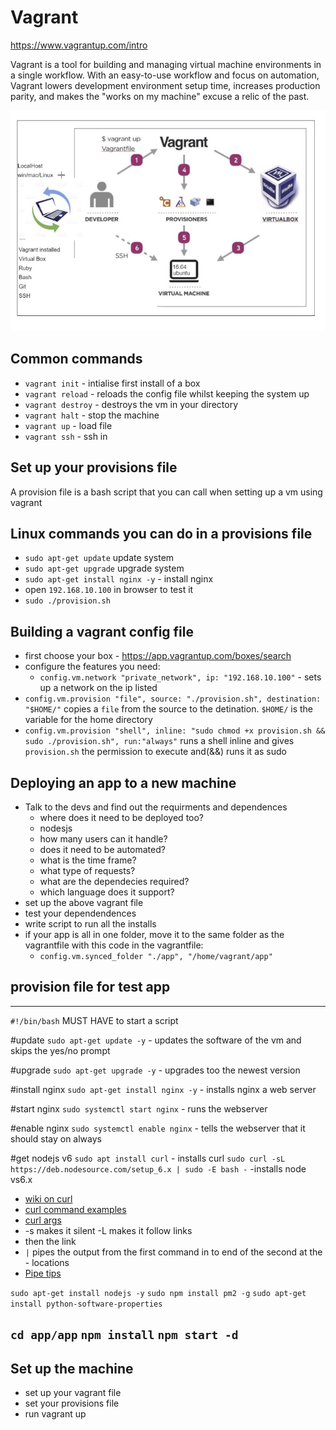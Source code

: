 # Vagrant
https://www.vagrantup.com/intro

Vagrant is a tool for building and managing virtual machine environments in a single workflow. With an easy-to-use workflow and focus on automation, Vagrant lowers development environment setup time, increases production parity, and makes the "works on my machine" excuse a relic of the past.

![Vagrant diagram](/Documentation/resources/vagrant.png)

## Common commands
- `vagrant init` - intialise first install of a box
- `vagrant reload` - reloads the config file whilst keeping the system up
- `vagrant destroy` - destroys the vm in your directory
- `vagrant halt` - stop the machine
- `vagrant up` - load file
- `vagrant ssh` - ssh in


## Set up your provisions file
A provision file is a bash script that you can call when setting up a vm using vagrant


## Linux commands you can do in a provisions file
- `sudo apt-get update` update system
- `sudo apt-get upgrade` upgrade system
- `sudo apt-get install nginx -y` - install nginx
- open `192.168.10.100` in browser to test it
- `sudo ./provision.sh`


## Building a vagrant config file
- first choose your box - https://app.vagrantup.com/boxes/search 
- configure the features you need:
    - `config.vm.network "private_network", ip: "192.168.10.100"` - sets up a network on the ip listed
- `config.vm.provision "file", source: "./provision.sh", destination: "$HOME/"` copies a `file` from the source to the detination. `$HOME/` is the variable for the home directory
- `config.vm.provision "shell", inline: "sudo chmod +x provision.sh && sudo ./provision.sh", run:"always"` runs a shell inline and gives `provision.sh` the permission to execute and(&&) runs it as sudo


## Deploying an app to a new machine
- Talk to the devs and find out the requirments and dependences
    - where does it need to be deployed too?
    - nodesjs
    - how many users can it handle?
    - does it need to be automated?
    - what is the time frame?
    - what type of requests?
    - what are the dependecies required?
    - which language does it support?
- set up the above vagrant file
- test your dependendences
- write script to run all the installs
- if your app is all in one folder, move it to the same folder as the vagrantfile with this code in the vagrantfile:
    - `config.vm.synced_folder "./app", "/home/vagrant/app"`


## provision file for test app
------
`#!/bin/bash` MUST HAVE to start a script 

#update 
`sudo apt-get update -y` - updates the software of the vm and skips the yes/no prompt

#upgrade
`sudo apt-get upgrade -y` - upgrades too the newest version

#install nginx
`sudo apt-get install nginx -y` - installs nginx a web server

#start nginx
`sudo systemctl start nginx` - runs the webserver

#enable nginx
`sudo systemctl enable nginx` - tells the webserver that it should stay on always 

#get nodejs v6
`sudo apt install curl` - installs curl
`sudo curl -sL https://deb.nodesource.com/setup_6.x | sudo -E bash -` -installs node vs6.x
 - [wiki on curl](https://en.wikipedia.org/wiki/CURL)
 - [curl command examples](https://www.tecmint.com/linux-curl-command-examples/)
 - [curl args](https://devhints.io/curl)
 - -s makes it silent -L makes it follow links
 - then the link 
 - `|` pipes the output from the first command in to end of the second at the - locations 
 - [Pipe tips](https://linuxhint.com/linux-pipe-command-examples/)



`sudo apt-get install nodejs -y`
`sudo npm install pm2 -g`
`sudo apt-get install python-software-properties`

`cd app/app`
`npm install`
`npm start -d`
------
## Set up the machine
- set up your vagrant file
- set your provisions file
- run vagrant up
